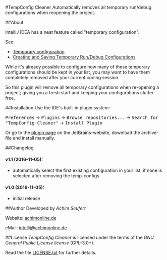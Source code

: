 #TempConfig Cleaner
Automatically removes all temporary run/debug configurations when reopening the project.

##About

IntelliJ IDEA has a neat feature called "temporary configuration".

See:
* [Temporary configuration](https://www.jetbrains.com/help/idea/2016.2/run-debug-configuration.html#d149123e18)
* [Creating and Saving Temporary Run/Debug Configurations](https://www.jetbrains.com/help/idea/2016.2/creating-and-saving-temporary-run-debug-configurations.html)

While it's already possible to configure how many of these temporary configurations should be kept in your list, you may want to have them completely removed after your current coding session.

So this plugin will remove all temporary configurations when re-opening a project; giving you a fresh start and keeping your configurations clutter-free.

##Installation
Use the IDE's built-in plugin system:

<kbd>Preferences</kbd> &rarr; <kbd>Plugins</kbd> &rarr; <kbd>Browse repositories...</kbd> &rarr; <kbd>Search for "TempConfig Cleaner"</kbd> &rarr; <kbd>Install Plugin</kbd>

Or go to the [plugin page](https://plugins.jetbrains.com/plugin/9234?pr=idea) on the JetBrains-website, download the archive-file and install manually.

##Changelog

#### **v1.1** (2016-11-05):
* automatically select the first existing configuration in your list, if none is selected after removing the temp-configs

#### **v1.0** (2016-11-05):
* initial release

##Author
Developed by *Achim Seufert*

Website: [achimonline.de](http://www.achimonline.de)

eMail: [intellij@achimonline.de](mailto:intellij@achimonline.de)

##License
*TempConfig Cleaner* is licensed under the terms of the *GNU General Public License license* (GPL-3.0+).

Read the file [LICENSE.txt](LICENSE.txt) for further details.
